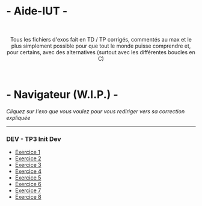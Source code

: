 # - Aide-IUT -

<br/>
<p align='center'> Tous les fichiers d'exos fait en TD / TP corrigés, commentés au max et le plus simplement possible pour que tout le monde puisse comprendre et, pour certains, avec des alternatives (surtout avec les différentes boucles en C) </p>
<br/>

# - Navigateur (W.I.P.) -

<p><em>Cliquez sur l'exo que vous voulez pour vous rediriger vers sa correction expliquée</em></p>

---

### DEV - TP3 Init Dev

<div>
  <ul>
    <li><a href="https://github.com/yns0x/Aide-IUT/blob/main/Init%20Dev/TP/TP3/Exercice%201.c">Exercice 1</a></li>
    <li><a href="https://github.com/yns0x/Aide-IUT/blob/main/Init%20Dev/TP/TP3/Exercice%202.c">Exercice 2</a></li>
    <li><a href="https://github.com/yns0x/Aide-IUT/blob/main/Init%20Dev/TP/TP3/Exercice%203.c">Exercice 3</a></li>
    <li><a href="https://github.com/yns0x/Aide-IUT/blob/main/Init%20Dev/TP/TP3/Exercice%204.c">Exercice 4</a></li>
    <li><a href="https://github.com/yns0x/Aide-IUT/blob/main/Init%20Dev/TP/TP3/Exercice%205.c">Exercice 5</a></li>
    <li><a href="https://github.com/yns0x/Aide-IUT/blob/main/Init%20Dev/TP/TP3/Exercice%206.c">Exercice 6</a></li>
    <li><a href="https://github.com/yns0x/Aide-IUT/blob/main/Init%20Dev/TP/TP3/Exercice%207.c">Exercice 7</a></li>
    <li><a href="https://github.com/yns0x/Aide-IUT/blob/main/Init%20Dev/TP/TP3/Exercice%208.c">Exercice 8</a></li>
  </ul>
</div>
